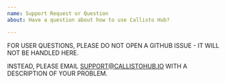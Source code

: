 ```yaml
---
name: Support Request or Question
about: Have a question about how to use Callisto Hub?

---
```


FOR USER QUESTIONS, PLEASE DO NOT OPEN A GITHUB ISSUE - IT WILL NOT BE HANDLED HERE.

INSTEAD, PLEASE EMAIL SUPPORT@CALLISTOHUB.IO WITH A DESCRIPTION OF YOUR PROBLEM.
